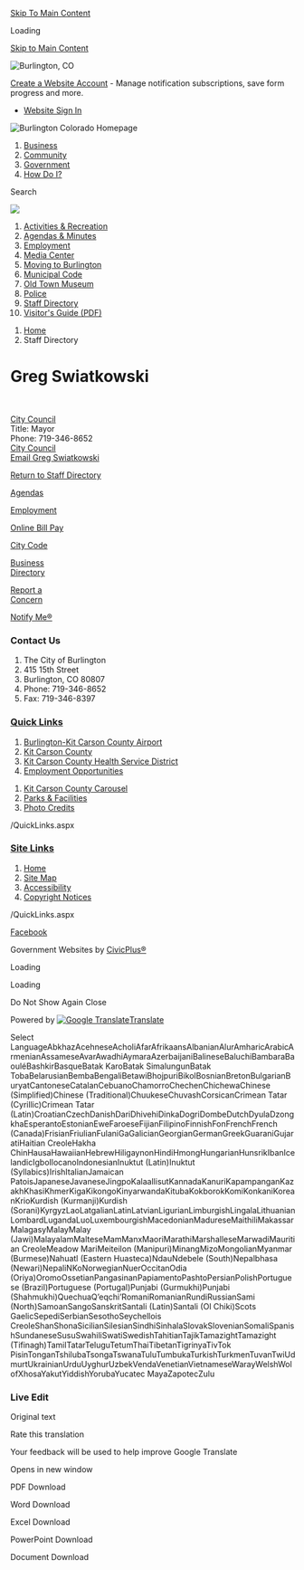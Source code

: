 [Skip To Main Content](https://www.burlingtoncolo.com/directory.aspx?EID=108%2F)

Loading

[Skip to Main Content](https://www.burlingtoncolo.com/directory.aspx?EID=108%2F)

![Burlington, CO](https://www.burlingtoncolo.com/ImageRepository/Document?documentID=856)

[Create a Website Account](https://www.burlingtoncolo.com/MyAccount/ProfileCreate) - Manage notification subscriptions, save form progress and more.   

- [Website Sign In](https://www.burlingtoncolo.com/MyAccount)

![Burlington Colorado Homepage](https://www.burlingtoncolo.com/ImageRepository/Document?documentID=861)

1. [Business](https://www.burlingtoncolo.com/94/Business)
2. [Community](https://www.burlingtoncolo.com/107/Community)
3. [Government](https://www.burlingtoncolo.com/137/Government)
4. [How Do I?](https://www.burlingtoncolo.com/174/How-Do-I)

Search

![](https://www.burlingtoncolo.com/ImageRepository/Document?documentID=857)

01. [Activities &amp; Recreation](https://www.burlingtoncolo.com/144/Activities-Recreation)
02. [Agendas &amp; Minutes](https://www.burlingtoncolo.com/AgendaCenter)
03. [Employment](https://www.burlingtoncolo.com/jobs.aspx)
04. [Media Center](https://www.burlingtoncolo.com/MediaCenter.aspx)
05. [Moving to Burlington](https://www.burlingtoncolo.com/186/Moving-to-Burlington)
06. [Municipal Code](https://www.burlingtoncolo.com/141/City-Code)
07. [Old Town Museum](https://www.burlingtoncolo.com/162/Old-Town-Museum)
08. [Police](https://www.burlingtoncolo.com/164/Police)
09. [Staff Directory](https://www.burlingtoncolo.com/171/Staff-Directory)
10. [Visitor's Guide (PDF)](https://www.burlingtoncolo.com/DocumentCenter/View/119)

<!--THE END-->

1. [Home](https://www.burlingtoncolo.com)
2. Staff Directory

# Greg Swiatkowski

 

[City Council](https://www.burlingtoncolo.com/Directory.aspx?DID=18)  
Title: Mayor  
Phone: 719-346-8652  
[City Council](https://www.burlingtoncolo.com/142/City-Council)  
[Email Greg Swiatkowski](mailto:greg.swiatkowski@burlingtoncolo.com)

[Return to Staff Directory](https://www.burlingtoncolo.com/Directory.aspx)

[Agendas](https://www.burlingtoncolo.com/agendacenter)

[Employment](https://www.burlingtoncolo.com/jobs.aspx)

[Online Bill Pay](https://www.burlingtoncolo.com/195/Online-Bill-Pay)

[City Code](https://library.municode.com/index.aspx?clientId=16025&stateId=6&stateName=Colorado)

[Business  
Directory](https://www.burlingtoncolo.com/businessdirectory.aspx)

[Report a  
Concern](https://www.burlingtoncolo.com/requesttracker.aspx)

[Notify Me®](https://www.burlingtoncolo.com/list.aspx)

### Contact Us

1. The City of Burlington
2. 415 15th Street
3. Burlington, CO 80807
4. Phone: 719-346-8652
5. Fax: 719-346-8397

### [Quick Links](https://www.burlingtoncolo.com/QuickLinks.aspx?CID=69)

1. [Burlington-Kit Carson County Airport](https://www.burlingtoncolo.com/149/Burlington-Kit-Carson-County-Airport)
2. [Kit Carson County](https://www.colorado.gov/kitcarsoncounty)
3. [Kit Carson County Health Service District](https://www.kcchsd.org)
4. [Employment Opportunities](https://www.burlingtoncolo.com/Jobs.aspx)

<!--THE END-->

1. [Kit Carson County Carousel](https://www.kitcarsoncountycarousel.com)
2. [Parks &amp; Facilities](https://www.burlingtoncolo.com/facilities)
3. [Photo Credits](https://www.burlingtoncolo.com/196/Photo-Credits)

/QuickLinks.aspx

### [Site Links](https://www.burlingtoncolo.com/QuickLinks.aspx?CID=70)

1. [Home](https://www.burlingtoncolo.com)
2. [Site Map](https://www.burlingtoncolo.com/sitemap)
3. [Accessibility](https://www.burlingtoncolo.com/accessibility)
4. [Copyright Notices](https://www.burlingtoncolo.com/site/copyright)

/QuickLinks.aspx

[Facebook](https://www.burlingtoncolo.com/facebook)

Government Websites by [CivicPlus®](https://connect.civicplus.com/referral)

Loading

Loading

Do Not Show Again Close

Powered by [![Google Translate](https://www.gstatic.com/images/branding/googlelogo/1x/googlelogo_color_42x16dp.png)Translate](https://translate.google.com)

Select LanguageAbkhazAcehneseAcholiAfarAfrikaansAlbanianAlurAmharicArabicArmenianAssameseAvarAwadhiAymaraAzerbaijaniBalineseBaluchiBambaraBaouléBashkirBasqueBatak KaroBatak SimalungunBatak TobaBelarusianBembaBengaliBetawiBhojpuriBikolBosnianBretonBulgarianBuryatCantoneseCatalanCebuanoChamorroChechenChichewaChinese (Simplified)Chinese (Traditional)ChuukeseChuvashCorsicanCrimean Tatar (Cyrillic)Crimean Tatar (Latin)CroatianCzechDanishDariDhivehiDinkaDogriDombeDutchDyulaDzongkhaEsperantoEstonianEweFaroeseFijianFilipinoFinnishFonFrenchFrench (Canada)FrisianFriulianFulaniGaGalicianGeorgianGermanGreekGuaraniGujaratiHaitian CreoleHakha ChinHausaHawaiianHebrewHiligaynonHindiHmongHungarianHunsrikIbanIcelandicIgboIlocanoIndonesianInuktut (Latin)Inuktut (Syllabics)IrishItalianJamaican PatoisJapaneseJavaneseJingpoKalaallisutKannadaKanuriKapampanganKazakhKhasiKhmerKigaKikongoKinyarwandaKitubaKokborokKomiKonkaniKoreanKrioKurdish (Kurmanji)Kurdish (Sorani)KyrgyzLaoLatgalianLatinLatvianLigurianLimburgishLingalaLithuanianLombardLugandaLuoLuxembourgishMacedonianMadureseMaithiliMakassarMalagasyMalayMalay (Jawi)MalayalamMalteseMamManxMaoriMarathiMarshalleseMarwadiMauritian CreoleMeadow MariMeiteilon (Manipuri)MinangMizoMongolianMyanmar (Burmese)Nahuatl (Eastern Huasteca)NdauNdebele (South)Nepalbhasa (Newari)NepaliNKoNorwegianNuerOccitanOdia (Oriya)OromoOssetianPangasinanPapiamentoPashtoPersianPolishPortuguese (Brazil)Portuguese (Portugal)Punjabi (Gurmukhi)Punjabi (Shahmukhi)QuechuaQʼeqchiʼRomaniRomanianRundiRussianSami (North)SamoanSangoSanskritSantali (Latin)Santali (Ol Chiki)Scots GaelicSepediSerbianSesothoSeychellois CreoleShanShonaSicilianSilesianSindhiSinhalaSlovakSlovenianSomaliSpanishSundaneseSusuSwahiliSwatiSwedishTahitianTajikTamazightTamazight (Tifinagh)TamilTatarTeluguTetumThaiTibetanTigrinyaTivTok PisinTonganTshilubaTsongaTswanaTuluTumbukaTurkishTurkmenTuvanTwiUdmurtUkrainianUrduUyghurUzbekVendaVenetianVietnameseWarayWelshWolofXhosaYakutYiddishYorubaYucatec MayaZapotecZulu

### Live Edit

Original text

Rate this translation

Your feedback will be used to help improve Google Translate

Opens in new window

PDF Download

Word Download

Excel Download

PowerPoint Download

Document Download